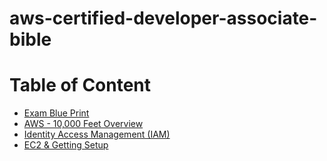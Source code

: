   # aws-certified-developer-associate-bible

  # Table of Content
  - [Exam Blue Print](exam-blue-print.md)
  - [AWS - 10,000 Feet Overview](aws-10000-feet-overview.md)
  - [Identity Access Management (IAM)](identity-access-management.md)
  - [EC2 & Getting Setup](EC2-getting-setup.md)
